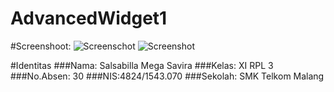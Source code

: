 # AdvancedWidget1

#Screenshoot:
![Screenschot](http://s21.postimg.org/6o654uimb/Screenshot_20160924_200029.png)
![Screenshot](http://s21.postimg.org/fkgx8s98j/Screenshot_20160924_200055.png)

#Identitas
###Nama: Salsabilla Mega Savira
###Kelas: XI RPL 3
###No.Absen: 30
###NIS:4824/1543.070
###Sekolah: SMK Telkom Malang
